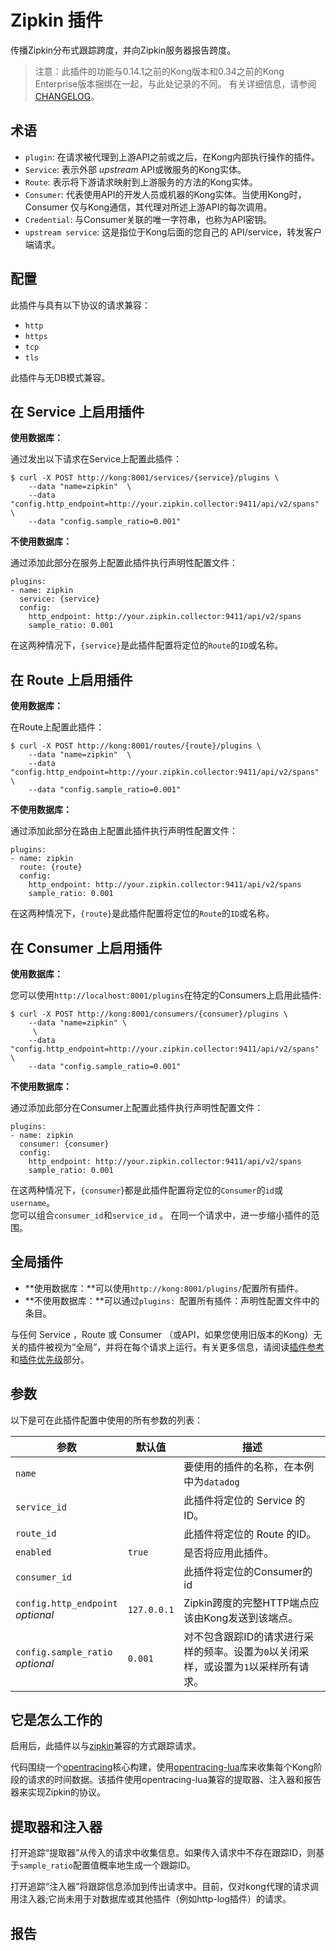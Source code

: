 # Zipkin 插件

传播Zipkin分布式跟踪跨度，并向Zipkin服务器报告跨度。

> 注意：此插件的功能与0.14.1之前的Kong版本和0.34之前的Kong Enterprise版本捆绑在一起，与此处记录的不同。
有关详细信息，请参阅[CHANGELOG](https://github.com/Kong/kong/blob/master/CHANGELOG.md)。

## 术语

- `plugin`: 在请求被代理到上游API之前或之后，在Kong内部执行操作的插件。
- `Service`: 表示外部 *upstream* API或微服务的Kong实体。
- `Route`: 表示将下游请求映射到上游服务的方法的Kong实体。
- `Consumer`: 代表使用API的开发人员或机器的Kong实体。当使用Kong时，Consumer 仅与Kong通信，其代理对所述上游API的每次调用。
- `Credential`: 与Consumer关联的唯一字符串，也称为API密钥。
- `upstream service`: 这是指位于Kong后面的您自己的 API/service，转发客户端请求。

## 配置

此插件与具有以下协议的请求兼容：

- `http`
- `https`
- `tcp`
- `tls`

此插件与无DB模式兼容。

## 在 Service 上启用插件

**使用数据库：**

通过发出以下请求在Service上配置此插件：
```
$ curl -X POST http://kong:8001/services/{service}/plugins \
    --data "name=zipkin"  \
    --data "config.http_endpoint=http://your.zipkin.collector:9411/api/v2/spans" \
    --data "config.sample_ratio=0.001"
```

**不使用数据库：**

通过添加此部分在服务上配置此插件执行声明性配置文件：

```
plugins:
- name: zipkin
  service: {service}
  config: 
    http_endpoint: http://your.zipkin.collector:9411/api/v2/spans
    sample_ratio: 0.001
```
在这两种情况下，`{service}`是此插件配置将定位的`Route`的`ID`或名称。

## 在 Route 上启用插件

**使用数据库：**

在Route上配置此插件：

```
$ curl -X POST http://kong:8001/routes/{route}/plugins \
    --data "name=zipkin"  \
    --data "config.http_endpoint=http://your.zipkin.collector:9411/api/v2/spans" \
    --data "config.sample_ratio=0.001"
```

**不使用数据库：**

通过添加此部分在路由上配置此插件执行声明性配置文件：

```
plugins:
- name: zipkin
  route: {route}
  config: 
    http_endpoint: http://your.zipkin.collector:9411/api/v2/spans
    sample_ratio: 0.001
```

在这两种情况下，`{route}`是此插件配置将定位的`Route`的`ID`或名称。


## 在 Consumer 上启用插件

**使用数据库：**

您可以使用`http://localhost:8001/plugins`在特定的Consumers上启用此插件:

```
$ curl -X POST http://kong:8001/consumers/{consumer}/plugins \
    --data "name=zipkin" \
     \
    --data "config.http_endpoint=http://your.zipkin.collector:9411/api/v2/spans" \
    --data "config.sample_ratio=0.001"
```

**不使用数据库：**

通过添加此部分在Consumer上配置此插件执行声明性配置文件：

```
plugins:
- name: zipkin
  consumer: {consumer}
  config: 
    http_endpoint: http://your.zipkin.collector:9411/api/v2/spans
    sample_ratio: 0.001
```
在这两种情况下，`{consumer`}都是此插件配置将定位的`Consumer`的`id`或`username`。  
您可以组合`consumer_id`和`service_id` 。 
在同一个请求中，进一步缩小插件的范围。

## 全局插件

- **使用数据库：**可以使用`http://kong:8001/plugins/`配置所有插件。
- **不使用数据库：**可以通过`plugins: `配置所有插件：声明性配置文件中的条目。

与任何 Service ，Route 或 Consumer （或API，如果您使用旧版本的Kong）无关的插件被视为“全局”，并将在每个请求上运行。有关更多信息，请阅读[插件参考](https://docs.konghq.com/latest/admin-api/#add-plugin)和[插件优先级](https://docs.konghq.com/latest/admin-api/#precedence)部分。

## 参数

以下是可在此插件配置中使用的所有参数的列表：

| 参数 | 默认值 | 描述 |
| ---- | ------ | ---- |
| `name` |  |  要使用的插件的名称，在本例中为`datadog`  |
| `service_id` |  | 此插件将定位的 Service 的ID。|
| `route_id` |  |  此插件将定位的 Route 的ID。 |
| `enabled` |  `true` | 是否将应用此插件。  |
| `consumer_id` |  | 此插件将定位的Consumer的id  |
| `config.http_endpoint` <br> *optional* |  `127.0.0.1` | Zipkin跨度的完整HTTP端点应该由Kong发送到该端点。 |
| `config.sample_ratio` <br> *optional* | `0.001` | 对不包含跟踪ID的请求进行采样的频率。设置为`0`以关闭采样，或设置为`1`以采样所有请求。  |

## 它是怎么工作的

启用后，此插件以与[zipkin](https://zipkin.io/)兼容的方式跟踪请求。

代码围绕一个[opentracing](http://opentracing.io/)核心构建，使用[opentracing-lua](https://github.com/Kong/opentracing-lua)库来收集每个Kong阶段的请求的时间数据。该插件使用opentracing-lua兼容的提取器、注入器和报告器来实现Zipkin的协议。

## 提取器和注入器

打开追踪“提取器”从传入的请求中收集信息。如果传入请求中不存在跟踪ID，则基于`sample_ratio`配置值概率地生成一个跟踪ID。

打开追踪“注入器”将跟踪信息添加到传出请求中。目前，仅对kong代理的请求调用注入器;它尚未用于对数据库或其他插件（例如http-log插件）的请求。

## 报告












